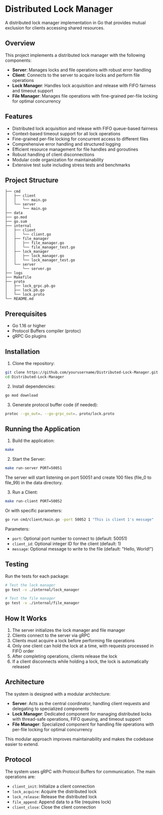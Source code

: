 # Distributed Lock Manager

A distributed lock manager implementation in Go that provides mutual exclusion for clients accessing shared resources.

## Overview

This project implements a distributed lock manager with the following components:
- **Server**: Manages locks and file operations with robust error handling
- **Client**: Connects to the server to acquire locks and perform file operations
- **Lock Manager**: Handles lock acquisition and release with FIFO fairness and timeout support
- **File Manager**: Manages file operations with fine-grained per-file locking for optimal concurrency

## Features

- Distributed lock acquisition and release with FIFO queue-based fairness
- Context-based timeout support for all lock operations
- Fine-grained per-file locking for concurrent access to different files
- Comprehensive error handling and structured logging
- Efficient resource management for file handles and goroutines
- Robust handling of client disconnections
- Modular code organization for maintainability
- Extensive test suite including stress tests and benchmarks

## Project Structure

```
├── cmd
│   ├── client
│   │   └── main.go
│   └── server
│       └── main.go
├── data
├── go.mod
├── go.sum
├── internal
│   ├── client
│   │   └── client.go
│   ├── file_manager
│   │   ├── file_manager.go
│   │   └── file_manager_test.go
│   ├── lock_manager
│   │   ├── lock_manager.go
│   │   └── lock_manager_test.go
│   └── server
│       └── server.go
├── logs
├── Makefile
├── proto
│   ├── lock_grpc.pb.go
│   ├── lock.pb.go
│   └── lock.proto
└── README.md
```

## Prerequisites

- Go 1.16 or higher
- Protocol Buffers compiler (protoc)
- gRPC Go plugins

## Installation

1. Clone the repository:
```bash
git clone https://github.com/yourusername/Distributed-Lock-Manager.git
cd Distributed-Lock-Manager
```

2. Install dependencies:
```bash
go mod download
```

3. Generate protocol buffer code (if needed):
```bash
protoc --go_out=. --go-grpc_out=. proto/lock.proto
```

## Running the Application

1. Build the application:
```bash
make
```

2. Start the Server:
```bash
make run-server PORT=50051
```
The server will start listening on port 50051 and create 100 files (file_0 to file_99) in the data directory.

3. Run a Client:
```bash
make run-client PORT=50052
```

Or with specific parameters:
```bash
go run cmd/client/main.go -port 50052 1 "This is client 1's message"
```

Parameters:
- `port`: Optional port number to connect to (default: 50051)
- `client_id`: Optional integer ID for the client (default: 1)
- `message`: Optional message to write to the file (default: "Hello, World!")

## Testing

Run the tests for each package:
```bash
# Test the lock manager
go test -v ./internal/lock_manager

# Test the file manager
go test -v ./internal/file_manager

```

## How It Works

1. The server initializes the lock manager and file manager
2. Clients connect to the server via gRPC
3. Clients must acquire a lock before performing file operations
4. Only one client can hold the lock at a time, with requests processed in FIFO order
5. After completing operations, clients release the lock
6. If a client disconnects while holding a lock, the lock is automatically released

## Architecture

The system is designed with a modular architecture:

- **Server**: Acts as the central coordinator, handling client requests and delegating to specialized components
- **Lock Manager**: Dedicated component for managing distributed locks with thread-safe operations, FIFO queuing, and timeout support
- **File Manager**: Specialized component for handling file operations with per-file locking for optimal concurrency

This modular approach improves maintainability and makes the codebase easier to extend.

## Protocol

The system uses gRPC with Protocol Buffers for communication. The main operations are:
- `client_init`: Initialize a client connection
- `lock_acquire`: Acquire the distributed lock
- `lock_release`: Release the distributed lock
- `file_append`: Append data to a file (requires lock)
- `client_close`: Close the client connection
